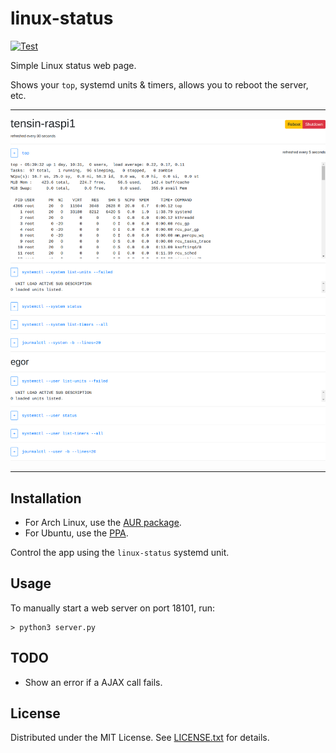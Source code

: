 linux-status
============

[![Test](https://github.com/egor-tensin/linux-status/actions/workflows/test.yml/badge.svg)](https://github.com/egor-tensin/linux-status/actions/workflows/test.yml)

Simple Linux status web page.

Shows your `top`, systemd units & timers, allows you to reboot the server, etc.

---

![Example page][example]

[example]: img/example.png "Example page"

---

Installation
------------

* For Arch Linux, use the [AUR package].
* For Ubuntu, use the [PPA].

[AUR package]: https://aur.archlinux.org/packages/linux-status/
[PPA]: https://launchpad.net/~egor-tensin/+archive/ubuntu/linux-status

Control the app using the `linux-status` systemd unit.

Usage
-----

To manually start a web server on port 18101, run:

    > python3 server.py

TODO
----

* Show an error if a AJAX call fails.

License
-------
Distributed under the MIT License.
See [LICENSE.txt] for details.

[LICENSE.txt]: LICENSE.txt

